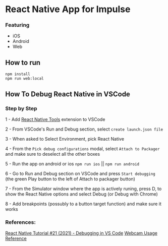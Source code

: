 # React Native App for Impulse

### Featuring

- iOS
- Android
- Web

## How to run

```
npm install
npm run web:local
```

## How To Debug React Native in VSCode

### Step by Step

1 - Add [React Native Tools](https://marketplace.visualstudio.com/items?itemName=msjsdiag.vscode-react-native) extension to VSCode

2 - From VSCode's Run and Debug section, select `create launch.json file`

3 - When asked to Select Environment, pick React Native

4 - From the `Pick debug configurations` modal, select `Attach to Packager` and make sure to deselect all the other boxes

5 - Run the app on android or ios `npm run ios` || `npm run android`

6 - Go to Run and Debug section on VSCode and press `Start debugging` (the green Play button to the left of Attach to packager button)

7 - From the Simulator window where the app is actively runing, press D, to show the React Native options and select Debug (or Debug with Chrome)

8 - Add breakpoints (possubly to a button target function) and make sure it works

### References:

[React Native Tutorial #21 (2021) - Debugging in VS Code](https://www.youtube.com/watch?v=UE66n7HOIAg)
[Webcam Usage Reference](https://github.com/aaronleopold/cheese/tree/5289dd37fa9d32e3099b334e9f4f837ce9a5f85f/src/renderer/hooks)
